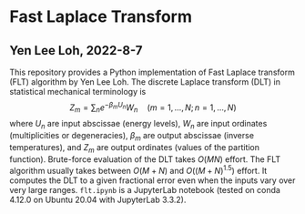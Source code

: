 # Fast Laplace Transform
## Yen Lee Loh, 2022-8-7

This repository provides a Python implementation of Fast Laplace transform (FLT) algorithm by Yen Lee Loh.
The discrete Laplace transform (DLT) in statistical mechanical terminology is
    $$ Z_m = \sum_n e^{-\beta_m U_n} W_n \quad(m=1,\dots,N;n=1,\dots,N) $$
where 
$U_n$ are input abscissae (energy levels),
$W_n$ are input ordinates (multiplicities or degeneracies),
$\beta_m$ are output abscissae (inverse temperatures),
and $Z_m$ are output ordinates (values of the partition function).
Brute-force evaluation of the DLT takes $O(MN)$ effort.
The FLT algorithm usually takes between $O(M+N)$ and $O( (M+N)^{1.5} )$ effort.
It computes the DLT to a given fractional error even when the inputs vary over very large ranges.
`flt.ipynb` is a JupyterLab notebook (tested on conda 4.12.0 on Ubuntu 20.04 with JupyterLab 3.3.2).
